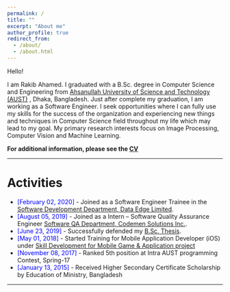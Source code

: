 ```yaml
---
permalink: /
title: ""
excerpt: "About me"
author_profile: true
redirect_from: 
  - /about/
  - /about.html
---
```

Hello!

I am Rakib Ahamed. I graduated with a B.Sc. degree in Computer Science and Engineering from [Ahsanullah University of Science and Technology (AUST)](http://aust.edu/) , Dhaka, Bangladesh. Just after complete my graduation, I am working as a Software Engineer. I seek opportunities where I can fully use my skills for the success of the organization and experiencing new things and techniques in Computer Science field throughout my life which may lead to my goal. My primary research interests focus on Image Processing, Computer Vision and Machine Learning.


**For additional information, please see the [CV](https://rakib-ahamed.github.io/cv/)**

-----------


# Activities 


* <span style="color:Blue"> [February 02, 2020] </span> - Joined as a Software Engineer Trainee in the [Software Development Department, Data Edge Limited](https://www.data-edge.com/).
* <span style="color:Blue"> [August 05, 2019] </span> - Joined as a Intern – Software Quality Assurance Engineer [Software QA Department, Codemen Solutions Inc.](http://codemen.com/).
* <span style="color:Blue"> [June 23, 2019]  </span> - Successfully defended my [B.Sc. Thesis](https://rakib-ahamed.github.io/files/rakib_ahamed_B.Sc._Thesis.pdf). 
* <span style="color:Blue"> [May 01, 2018] </span> - Started Training for Mobile Application Developer (iOS) under [Skill Development for Mobile Game & Application project](https://sdmgap-ict.com/)
* <span style="color:Blue"> [November 08, 2017] </span> - Ranked 5th position at Intra AUST programming Contest, Spring-17
* <span style="color:Blue"> [January 13, 2015] </span> - Received Higher Secondary Certificate Scholarship by Education of Ministry, Bangladesh

-----------



